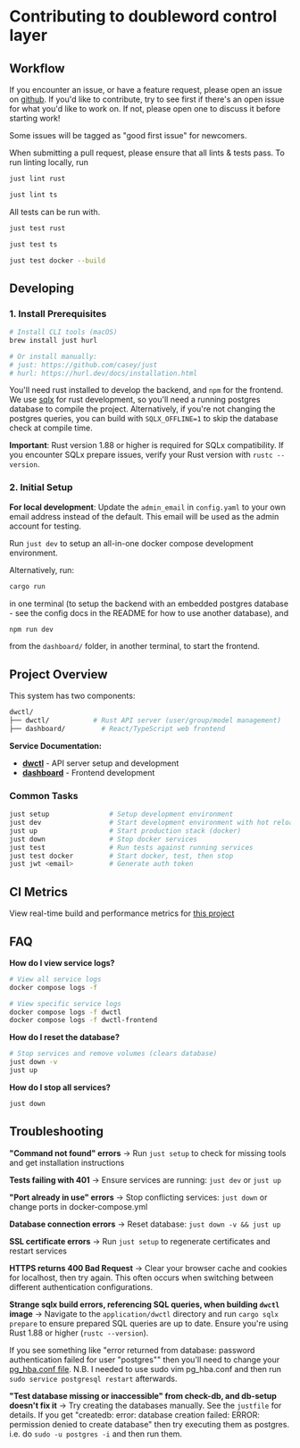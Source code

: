 # Contributing to doubleword control layer

## Workflow

If you encounter an issue, or have a feature request, please open an issue on
[github](https://github.com/doubleword/dwctl/issues). If you'd like to
contribute, try to see first if there's an open issue for what you'd like to
work on. If not, please open one to discuss it before starting work!

Some issues will be tagged as "good first issue" for newcomers.

When submitting a pull request, please ensure that all lints & tests pass. To
run linting locally, run

```bash
just lint rust
```

```bash
just lint ts
```

All tests can be run with.

```bash
just test rust
```

```bash
just test ts
```

```bash
just test docker --build
```

## Developing

### 1. Install Prerequisites

```bash
# Install CLI tools (macOS)
brew install just hurl

# Or install manually:
# just: https://github.com/casey/just
# hurl: https://hurl.dev/docs/installation.html
```

You'll need rust installed to develop the backend, and `npm` for the frontend.
We use [sqlx](https://github.com/launchbadge/sqlx) for rust development, so
you'll need a running postgres database to compile the project. Alternatively,
if you're not changing the postgres queries, you can build with
`SQLX_OFFLINE=1` to skip the database check at compile time.

**Important**: Rust version 1.88 or higher is required for SQLx compatibility.
If you encounter SQLx prepare issues, verify your Rust version with `rustc
--version`.

### 2. Initial Setup

**For local development**: Update the `admin_email` in `config.yaml` to your
own email address instead of the default. This email will be used as the admin
account for testing.

Run `just dev` to setup an all-in-one docker compose development environment.

Alternatively, run:

```bash
cargo run
```

in one terminal (to setup the backend with an embedded postgres database - see
the config docs in the README for how to use another database), and

```bash
npm run dev 
```

from the `dashboard/` folder, in another terminal, to start the frontend.

## Project Overview

This system has two components:

```bash
dwctl/
├── dwctl/           # Rust API server (user/group/model management)
├── dashboard/         # React/TypeScript web frontend
```

**Service Documentation:**

- **[dwctl](application/dwctl/README.md)** - API server setup and development
- **[dashboard](application/dashboard/README.md)** - Frontend development

### Common Tasks

```bash
just setup               # Setup development environment
just dev                 # Start development environment with hot reload
just up                  # Start production stack (docker)
just down                # Stop docker services
just test                # Run tests against running services
just test docker         # Start docker, test, then stop
just jwt <email>         # Generate auth token
```

## CI Metrics

View real-time build and performance metrics for [this project](https://charts.somnial.co/doubleword-dwctl)

## FAQ

**How do I view service logs?**

```bash
# View all service logs
docker compose logs -f

# View specific service logs
docker compose logs -f dwctl
docker compose logs -f dwctl-frontend
```

**How do I reset the database?**

```bash
# Stop services and remove volumes (clears database)
just down -v
just up
```

**How do I stop all services?**

```bash
just down
```

## Troubleshooting

**"Command not found" errors**
→ Run `just setup` to check for missing tools and get installation instructions

**Tests failing with 401**
→ Ensure services are running: `just dev` or `just up`

**"Port already in use" errors**
→ Stop conflicting services: `just down` or change ports in docker-compose.yml

**Database connection errors**
→ Reset database: `just down -v && just up`

**SSL certificate errors**
→ Run `just setup` to regenerate certificates and restart services

**HTTPS returns 400 Bad Request**
→ Clear your browser cache and cookies for localhost, then try again. This often occurs when switching between different authentication configurations.

**Strange sqlx build errors, referencing SQL queries, when building `dwctl` image**
→ Navigate to the `application/dwctl` directory and run `cargo sqlx prepare` to
ensure prepared SQL queries are up to date. Ensure you're using Rust 1.88 or higher (`rustc --version`).

If you see something like "error returned from database: password authentication failed for user "postgres""
then you'll need to change your [pg_hba.conf file](https://stackoverflow.com/a/55039419).
N.B. I needed to use sudo vim pg_hba.conf and then run `sudo service postgresql restart` afterwards.

**"Test database missing or inaccessible" from check-db, and db-setup doesn't fix it**
→ Try creating the databases manually. See the `justfile` for details.
If you get "createdb: error: database creation failed: ERROR: permission denied
to create database" then try executing them as postgres. i.e. do `sudo -u
postgres -i` and then run them.

